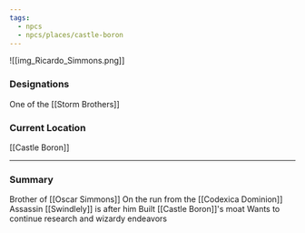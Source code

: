 ```yaml
---
tags:
  - npcs
  - npcs/places/castle-boron
---
```

![[img_Ricardo_Simmons.png]]

### Designations
One of the [[Storm Brothers]]

### Current Location
[[Castle Boron]]

___
### Summary
Brother of [[Oscar Simmons]]
On the run from the [[Codexica Dominion]]
Assassin [[Swindlely]] is after him
Built [[Castle Boron]]'s moat
Wants to continue research and wizardy endeavors